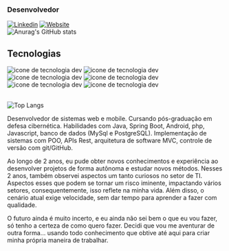 ### Desenvolvedor

[![Linkedin](https://img.shields.io/badge/LinkedIn-0077B5?style=for-the-badge&logo=linkedin&logoColor=white)](https://www.linkedin.com/in/gabrielsilva17/)
[![Website](https://img.shields.io/badge/dev.to-0A0A0A?style=for-the-badge&logo=devdotto&logoColor=white)](https://my-profile-7.netlify.app/)<br>
![Anurag's GitHub stats](https://github-readme-stats.vercel.app/api?username=GabryelSilvah&show_icons=true&theme=radical)

## Tecnologias

<div>
       <img src="https://img.shields.io/badge/Java-ED8B00?style=for-the-badge&logo=openjdk&logoColor=white" alt="icone de tecnologia dev">
      <img src="https://img.shields.io/badge/PHP-777BB4?style=for-the-badge&logo=php&logoColor=white" alt="icone de tecnologia dev">
    <img src="https://img.shields.io/badge/JavaScript-F7DF1E?style=for-the-badge&logo=javascript&logoColor=black" alt="icone de tecnologia dev">
        <img src="https://img.shields.io/badge/MySQL-005C84?style=for-the-badge&logo=mysql&logoColor=white" alt="icone de tecnologia dev">  
           <img src="https://img.shields.io/badge/HTML5-E34F26?style=for-the-badge&logo=html5&logoColor=white" alt="icone de tecnologia dev"> <img src="https://img.shields.io/badge/CSS3-1572B6?style=for-the-badge&logo=css3&logoColor=white" alt="icone de tecnologia dev">
</div><br>

![Top Langs](https://github-readme-stats.vercel.app/api/top-langs/?username=GabryelSilvah&layout=compact)

<p>
Desenvolvedor de sistemas web e mobile. Cursando pós-graduação em defesa cibernética.
Habilidades com Java, Spring Boot, Android, php, Javascript, banco de dados (MySql e PostgreSQL). 
Implementação de sistemas com POO, APIs Rest, arquitetura de software MVC, controle de versão com git/GitHub.
      
Ao longo de 2 anos, eu pude obter novos conhecimentos e experiência ao desenvolver projetos de forma autônoma e estudar novos métodos.
Nesses 2 anos, também observei aspectos um tanto curiosos no setor de TI. Aspectos esses que podem se tornar um risco iminente, impactando vários setores, 
consequentemente, isso reflete na minha vida. Além disso, o cenário atual exige velocidade, sem dar tempo para aprender a fazer com qualidade.

O futuro ainda é muito incerto, e eu ainda não sei bem o que eu vou fazer, só tenho a certeza de como quero fazer.
Decidi que vou me aventurar de outra forma... usando todo  conhecimento que obtive até aqui para criar minha própria maneira de 
trabalhar.
</p>
   
</table>

